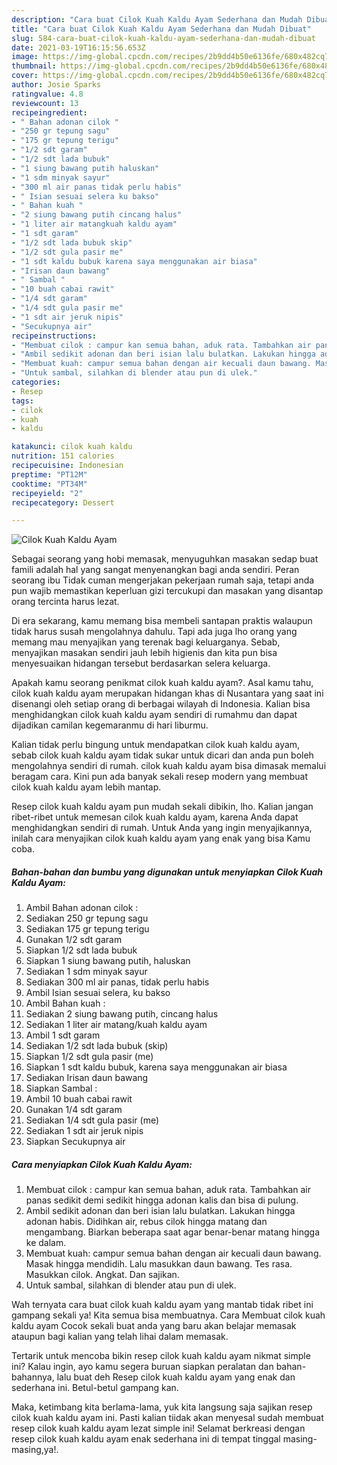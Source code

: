 ```yaml
---
description: "Cara buat Cilok Kuah Kaldu Ayam Sederhana dan Mudah Dibuat"
title: "Cara buat Cilok Kuah Kaldu Ayam Sederhana dan Mudah Dibuat"
slug: 584-cara-buat-cilok-kuah-kaldu-ayam-sederhana-dan-mudah-dibuat
date: 2021-03-19T16:15:56.653Z
image: https://img-global.cpcdn.com/recipes/2b9dd4b50e6136fe/680x482cq70/cilok-kuah-kaldu-ayam-foto-resep-utama.jpg
thumbnail: https://img-global.cpcdn.com/recipes/2b9dd4b50e6136fe/680x482cq70/cilok-kuah-kaldu-ayam-foto-resep-utama.jpg
cover: https://img-global.cpcdn.com/recipes/2b9dd4b50e6136fe/680x482cq70/cilok-kuah-kaldu-ayam-foto-resep-utama.jpg
author: Josie Sparks
ratingvalue: 4.8
reviewcount: 13
recipeingredient:
- " Bahan adonan cilok "
- "250 gr tepung sagu"
- "175 gr tepung terigu"
- "1/2 sdt garam"
- "1/2 sdt lada bubuk"
- "1 siung bawang putih haluskan"
- "1 sdm minyak sayur"
- "300 ml air panas tidak perlu habis"
- " Isian sesuai selera ku bakso"
- " Bahan kuah "
- "2 siung bawang putih cincang halus"
- "1 liter air matangkuah kaldu ayam"
- "1 sdt garam"
- "1/2 sdt lada bubuk skip"
- "1/2 sdt gula pasir me"
- "1 sdt kaldu bubuk karena saya menggunakan air biasa"
- "Irisan daun bawang"
- " Sambal "
- "10 buah cabai rawit"
- "1/4 sdt garam"
- "1/4 sdt gula pasir me"
- "1 sdt air jeruk nipis"
- "Secukupnya air"
recipeinstructions:
- "Membuat cilok : campur kan semua bahan, aduk rata. Tambahkan air panas sedikit demi sedikit hingga adonan kalis dan bisa di pulung."
- "Ambil sedikit adonan dan beri isian lalu bulatkan. Lakukan hingga adonan habis. Didihkan air, rebus cilok hingga matang dan mengambang. Biarkan beberapa saat agar benar-benar matang hingga ke dalam."
- "Membuat kuah: campur semua bahan dengan air kecuali daun bawang. Masak hingga mendidih. Lalu masukkan daun bawang. Tes rasa. Masukkan cilok. Angkat. Dan sajikan."
- "Untuk sambal, silahkan di blender atau pun di ulek."
categories:
- Resep
tags:
- cilok
- kuah
- kaldu

katakunci: cilok kuah kaldu 
nutrition: 151 calories
recipecuisine: Indonesian
preptime: "PT12M"
cooktime: "PT34M"
recipeyield: "2"
recipecategory: Dessert

---
```



![Cilok Kuah Kaldu Ayam](https://img-global.cpcdn.com/recipes/2b9dd4b50e6136fe/680x482cq70/cilok-kuah-kaldu-ayam-foto-resep-utama.jpg)

Sebagai seorang yang hobi memasak, menyuguhkan masakan sedap buat famili adalah hal yang sangat menyenangkan bagi anda sendiri. Peran seorang ibu Tidak cuman mengerjakan pekerjaan rumah saja, tetapi anda pun wajib memastikan keperluan gizi tercukupi dan masakan yang disantap orang tercinta harus lezat.

Di era  sekarang, kamu memang bisa membeli santapan praktis walaupun tidak harus susah mengolahnya dahulu. Tapi ada juga lho orang yang memang mau menyajikan yang terenak bagi keluarganya. Sebab, menyajikan masakan sendiri jauh lebih higienis dan kita pun bisa menyesuaikan hidangan tersebut berdasarkan selera keluarga. 



Apakah kamu seorang penikmat cilok kuah kaldu ayam?. Asal kamu tahu, cilok kuah kaldu ayam merupakan hidangan khas di Nusantara yang saat ini disenangi oleh setiap orang di berbagai wilayah di Indonesia. Kalian bisa menghidangkan cilok kuah kaldu ayam sendiri di rumahmu dan dapat dijadikan camilan kegemaranmu di hari liburmu.

Kalian tidak perlu bingung untuk mendapatkan cilok kuah kaldu ayam, sebab cilok kuah kaldu ayam tidak sukar untuk dicari dan anda pun boleh mengolahnya sendiri di rumah. cilok kuah kaldu ayam bisa dimasak memalui beragam cara. Kini pun ada banyak sekali resep modern yang membuat cilok kuah kaldu ayam lebih mantap.

Resep cilok kuah kaldu ayam pun mudah sekali dibikin, lho. Kalian jangan ribet-ribet untuk memesan cilok kuah kaldu ayam, karena Anda dapat menghidangkan sendiri di rumah. Untuk Anda yang ingin menyajikannya, inilah cara menyajikan cilok kuah kaldu ayam yang enak yang bisa Kamu coba.

<!--inarticleads1-->

##### Bahan-bahan dan bumbu yang digunakan untuk menyiapkan Cilok Kuah Kaldu Ayam:

1. Ambil  Bahan adonan cilok :
1. Sediakan 250 gr tepung sagu
1. Sediakan 175 gr tepung terigu
1. Gunakan 1/2 sdt garam
1. Siapkan 1/2 sdt lada bubuk
1. Siapkan 1 siung bawang putih, haluskan
1. Sediakan 1 sdm minyak sayur
1. Sediakan 300 ml air panas, tidak perlu habis
1. Ambil  Isian sesuai selera, ku bakso
1. Ambil  Bahan kuah :
1. Sediakan 2 siung bawang putih, cincang halus
1. Sediakan 1 liter air matang/kuah kaldu ayam
1. Ambil 1 sdt garam
1. Sediakan 1/2 sdt lada bubuk (skip)
1. Siapkan 1/2 sdt gula pasir (me)
1. Siapkan 1 sdt kaldu bubuk, karena saya menggunakan air biasa
1. Sediakan Irisan daun bawang
1. Siapkan  Sambal :
1. Ambil 10 buah cabai rawit
1. Gunakan 1/4 sdt garam
1. Sediakan 1/4 sdt gula pasir (me)
1. Sediakan 1 sdt air jeruk nipis
1. Siapkan Secukupnya air




<!--inarticleads2-->

##### Cara menyiapkan Cilok Kuah Kaldu Ayam:

1. Membuat cilok : campur kan semua bahan, aduk rata. Tambahkan air panas sedikit demi sedikit hingga adonan kalis dan bisa di pulung.
1. Ambil sedikit adonan dan beri isian lalu bulatkan. Lakukan hingga adonan habis. Didihkan air, rebus cilok hingga matang dan mengambang. Biarkan beberapa saat agar benar-benar matang hingga ke dalam.
1. Membuat kuah: campur semua bahan dengan air kecuali daun bawang. Masak hingga mendidih. Lalu masukkan daun bawang. Tes rasa. Masukkan cilok. Angkat. Dan sajikan.
1. Untuk sambal, silahkan di blender atau pun di ulek.




Wah ternyata cara buat cilok kuah kaldu ayam yang mantab tidak ribet ini gampang sekali ya! Kita semua bisa membuatnya. Cara Membuat cilok kuah kaldu ayam Cocok sekali buat anda yang baru akan belajar memasak ataupun bagi kalian yang telah lihai dalam memasak.

Tertarik untuk mencoba bikin resep cilok kuah kaldu ayam nikmat simple ini? Kalau ingin, ayo kamu segera buruan siapkan peralatan dan bahan-bahannya, lalu buat deh Resep cilok kuah kaldu ayam yang enak dan sederhana ini. Betul-betul gampang kan. 

Maka, ketimbang kita berlama-lama, yuk kita langsung saja sajikan resep cilok kuah kaldu ayam ini. Pasti kalian tiidak akan menyesal sudah membuat resep cilok kuah kaldu ayam lezat simple ini! Selamat berkreasi dengan resep cilok kuah kaldu ayam enak sederhana ini di tempat tinggal masing-masing,ya!.

